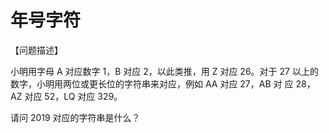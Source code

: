# 年号字符
【问题描述】

小明用字母 A 对应数字 1，B 对应 2，以此类推，用 Z 对应 26。对于 27 以上的数字，小明用两位或更长位的字符串来对应，例如 AA 对应 27，AB 对 应 28，AZ 对应 52，LQ 对应 329。

请问 2019 对应的字符串是什么？